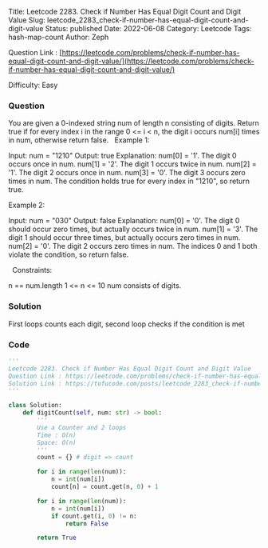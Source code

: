 Title: Leetcode 2283. Check if Number Has Equal Digit Count and Digit Value
Slug: leetcode_2283_check-if-number-has-equal-digit-count-and-digit-value
Status: published
Date: 2022-06-08
Category: Leetcode
Tags: hash-map-count
Author: Zeph

Question Link : [https://leetcode.com/problems/check-if-number-has-equal-digit-count-and-digit-value/](https://leetcode.com/problems/check-if-number-has-equal-digit-count-and-digit-value/)

Difficulty: Easy

### Question
You are given a 0-indexed string num of length n consisting of digits.
Return true if for every index i in the range 0 <= i < n, the digit i occurs num[i] times in num, otherwise return false.
 
Example 1:

Input: num = "1210"
Output: true
Explanation:
num[0] = '1'. The digit 0 occurs once in num.
num[1] = '2'. The digit 1 occurs twice in num.
num[2] = '1'. The digit 2 occurs once in num.
num[3] = '0'. The digit 3 occurs zero times in num.
The condition holds true for every index in "1210", so return true.

Example 2:

Input: num = "030"
Output: false
Explanation:
num[0] = '0'. The digit 0 should occur zero times, but actually occurs twice in num.
num[1] = '3'. The digit 1 should occur three times, but actually occurs zero times in num.
num[2] = '0'. The digit 2 occurs zero times in num.
The indices 0 and 1 both violate the condition, so return false.

 
Constraints:

n == num.length
1 <= n <= 10
num consists of digits.

### Solution

First loops counts each digit, second loop checks if the condition is met


### Code
```python
'''
Leetcode 2283. Check if Number Has Equal Digit Count and Digit Value
Question Link : https://leetcode.com/problems/check-if-number-has-equal-digit-count-and-digit-value/
Solution Link : https://tofucode.com/posts/leetcode_2283_check-if-number-has-equal-digit-count-and-digit-value.html
'''

class Solution:
    def digitCount(self, num: str) -> bool:
        '''
        Use a Counter and 2 loops
        Time : O(n)
        Space: O(n)
        '''
        count = {} # digit => count

        for i in range(len(num)):
            n = int(num[i])
            count[n] = count.get(n, 0) + 1

        for i in range(len(num)):
            n = int(num[i])
            if count.get(i, 0) != n:
                return False

        return True
```

